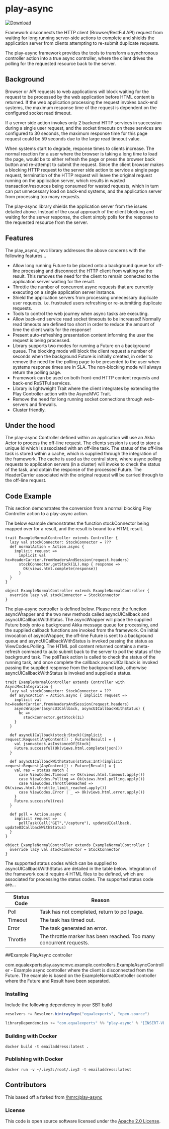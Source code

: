 # play-async

[ ![Download](https://api.bintray.com/packages/equalexperts/open-source-release-candidates/play-async/images/download.svg) ](https://bintray.com/equalexperts/open-source-release-candidates/play-async/_latestVersion)

Framework disconnects the HTTP client (Browser/RestFul API) request from waiting for long running server-side actions to complete and shields the application server from clients attempting to re-submit duplicate requests.

The play-async framework provides the tools to transform a synchronous controller action into a true async controller, where the client drives the polling for the requested resource back to the server.

## Background

Browser or API requests to web applications will block waiting for the request to be processed by the web application before HTML content is returned. If the web application processing the request invokes back-end systems, the maximum response time of the request is dependent on the configured socket read timeout.

If a server side action invokes only 2 backend HTTP services in succession during a single user request, and the socket timeouts on these services are configured to 30 seconds, the maximum response time for this page request could be 59 seconds due to the large read timeout value.

When systems start to degrade, response times to clients increase. The normal reaction for a user where the browser is taking a long time to load the page, would be to either refresh the page or press the browser back button and re-attempt to submit the request.
Since the client browser makes a blocking HTTP request to the server side action to service a single page request, termination of the HTTP request will leave the original request running on the application server, which results in wasted transaction/resources being consumed for wasted requests, which in turn can put unnecessary load on back-end systems,
and the application server from processing too many requests.

The play-async library shields the application server from the issues detailed above. Instead of the usual approach of the client blocking and waiting for the server response, the client simply polls for the response to the requested resource from the server.

## Features

The play_async_mvc library addresses the above concerns with the following features…

* Allow long running Future to be placed onto a background queue for off-line processing and disconnect the HTTP client from waiting on the result. This removes the need for the client to remain connected to the application server waiting for the result.
* Throttle the number of concurrent async requests that are currently executing on a single application server instance.
* Shield the application servers from processing unnecessary duplicate user requests. i.e. frustrated users refreshing or re-submitting duplicate requests.
* Tools to control the web journey when async tasks are executing.
* Allow back-end service read socket timeouts to be increased! Normally read timeouts are defined too short in order to reduce the amount of time the client waits for the response!
* Present auto-refreshing presentation content informing the user the request is being processed.
* Library supports two modes for running a Future on a background queue. The blocking mode will block the client request a number of seconds when the background Future is initially created, in order to remove the need for the polling page to be presented to the user when systems response times are in SLA. The non-blocking mode will always return the polling page.
* Framework can be used on both front-end HTTP content requests and back-end ReSTFul services.
* Library is lightweight Trait where the client integrates by extending the Play Controller action with the AsyncMVC Trait.
* Remove the need for long running socket connections through web-servers and firewalls.
* Cluster friendly.

## Under the hood

The play-async Controller defined within an application will use an Akka Actor to process the off-line request. The clients session is used to store a unique Id which is associated with an off-line task. The status of the off-line task is stored within a cache, which is supplied through the integration of the framework. The cache is used as the central store, where async polling requests to application servers (in a cluster) will invoke to check the status of the task, and obtain the response of the processed Future.
The HeaderCarrier associated with the original request will be carried through to the off-line request.

## Code Example

This section demonstrates the conversion from a normal blocking Play Controller action to a play-async action.

The below example demonstrates the function stockConnector being mapped over for a result, and the result is bound to a HTML result.

```
trait ExampleNormalController extends Controller {
  lazy val stockConnector: StockConnector = ???
  def normalAction = Action.async {
    implicit request =>
      implicit val hc=HeaderCarrier.fromHeadersAndSession(request.headers)
      stockConnector.getStock(1L).map { response =>
        Ok(views.html.complete(response))
      }
  }
}

object ExampleNormalController extends ExampleNormalController {
  override lazy val stockConnector = StockConnector
}
```

The play-async controller is defined below. Please note the function asyncWrapper and the two new methods called asyncUICallback and asyncUICallbackWithStatus. The asyncWrapper will place the supplied Future body onto a background Akka message queue for processing, and the supplied callback functions are invoked from the framework. On initial invocation of asyncWrapper, the off-line Future is sent to a background queue and asyncUICallbackWithStatus is invoked passing the status as ViewCodes.Polling. The HTML poll content returned contains a meta-refresh command to auto submit back to the server to poll the status of the background task.  The pollTask action is called to check the status of the running task, and once complete the callback asyncUICallback is invoked passing the supplied response from the background task, otherwise asyncUICallbackWithStatus is invoked and supplied a status.

```
trait ExampleNormalController extends Controller with AsyncMvcIntegration {
  lazy val stockConnector: StockConnector = ???
  def asyncAction = Action.async { implicit request =>
    implicit val hc=HeaderCarrier.fromHeadersAndSession(request.headers)
    asyncWrapper(asyncUICallback, asyncUICallbackWithStatus) {
      hc =>
        stockConnector.getStock(1L)
    }
  }

  def asyncUICallback(stock:Stock)(implicit request:Request[AnyContent]) : Future[Result] = {
    val json=stock.asInstanceOf[Stock]
    Future.successful(Ok(views.html.complete(json)))
  }

  def asyncUICallbackWithStatus(status:Int)(implicit request:Request[AnyContent]) : Future[Result] = {
    val res = status match {
      case ViewCodes.Timeout => Ok(views.html.timeout.apply())
      case ViewCodes.Polling => Ok(views.html.polling.apply())
      case ViewCodes.ThrottleReached => Ok(views.html.throttle_limit_reached.apply())
      case ViewCodes.Error | _ => Ok(views.html.error.apply())
    }
    Future.successful(res)
  }

  def poll = Action.async {
    implicit request =>
      pollTask(Call("GET","/capture"), updateUICallback, updateUICallbackWithStatus)
  }
}

object ExampleNormalController extends ExampleNormalController {
  override lazy val stockConnector = StockConnector
}
```

The supported status codes which can be supplied to asyncUICallbackWithStatus are detailed in the table below. Integration of the framework could require 4 HTML files to be defined, which are associated for processing the status codes. The supported status code are...

| Status Code  | Reason  |
|---|---|
|Poll   | Task has not completed, return to poll page.   |
|Timeout | The task has timed out.   |
|Error   | The task generated an error.  |
|Throttle   | The throttle marker has been reached. Too many concurrent requests.  |

##Example PlayAsync controller

com.equalexpertsplay.asyncmvc.example.controllers.ExampleAsyncController	- Example async controller where the client is disconnected from the Future. The example is based on the ExampleNormalController controller where the Future and Result have been separated.


### Installing

Include the following dependency in your SBT build

```scala
resolvers += Resolver.bintrayRepo("equalexperts", "open-source")

libraryDependencies += "com.equalexperts" %% "play-async" % "[INSERT-VERSION]"
```

### Building with Docker

`docker build -t emailaddress:latest .`

### Publishing with Docker

`docker run -v ~/.ivy2:/root/.ivy2 -t emailaddress:latest`


## Contributors 

This based off a forked from [/hmrc/play-async](https://github.com/hmrc/play-async)


### License

This code is open source software licensed under the [Apache 2.0 License]("http://www.apache.org/licenses/LICENSE-2.0.html").
